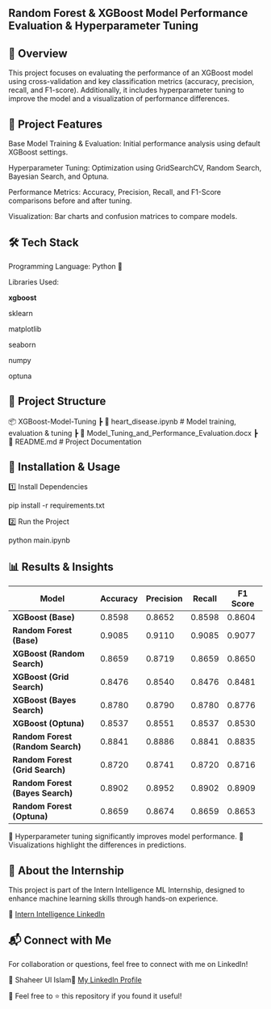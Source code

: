 ## **Random Forest & XGBoost  Model Performance Evaluation & Hyperparameter Tuning**

## 📌 Overview

This project focuses on evaluating the performance of an XGBoost model using cross-validation and key classification metrics (accuracy, precision, recall, and F1-score). Additionally, it includes hyperparameter tuning to improve the model and a visualization of performance differences.

## 🚀 Project Features

Base Model Training & Evaluation: Initial performance analysis using default XGBoost settings.

Hyperparameter Tuning: Optimization using GridSearchCV, Random Search, Bayesian Search, and Optuna.

Performance Metrics: Accuracy, Precision, Recall, and F1-Score comparisons before and after tuning.

Visualization: Bar charts and confusion matrices to compare models.

## 🛠️ Tech Stack

Programming Language: Python 🐍

Libraries Used:

**xgboost**

sklearn

matplotlib

seaborn

numpy

optuna

## 📂 Project Structure

📦 XGBoost-Model-Tuning
 ┣ 📜 heart_disease.ipynb  # Model training, evaluation & tuning
 ┣ 📜 Model_Tuning_and_Performance_Evaluation.docx
 ┣ 📜 README.md  # Project Documentation

## 🎯 Installation & Usage

1️⃣ Install Dependencies

pip install -r requirements.txt

2️⃣ Run the Project

python main.ipynb


## 📊 Results & Insights

| Model                           | Accuracy | Precision | Recall  | F1 Score |
|---------------------------------|----------|-----------|---------|----------|
| **XGBoost (Base)**              | 0.8598   | 0.8652    | 0.8598  | 0.8604   |
| **Random Forest (Base)**        | 0.9085   | 0.9110    | 0.9085  | 0.9077   |
| **XGBoost (Random Search)**     | 0.8659   | 0.8719    | 0.8659  | 0.8650   |
| **XGBoost (Grid Search)**       | 0.8476   | 0.8540    | 0.8476  | 0.8481   |
| **XGBoost (Bayes Search)**      | 0.8780   | 0.8790    | 0.8780  | 0.8776   |
| **XGBoost (Optuna)**            | 0.8537   | 0.8551    | 0.8537  | 0.8530   |
| **Random Forest (Random Search)** | 0.8841 | 0.8886    | 0.8841  | 0.8835   |
| **Random Forest (Grid Search)** | 0.8720   | 0.8741    | 0.8720  | 0.8716   |
| **Random Forest (Bayes Search)** | 0.8902  | 0.8952    | 0.8902  | 0.8909   |
| **Random Forest (Optuna)**      | 0.8659   | 0.8674    | 0.8659  | 0.8653   |


🔹 Hyperparameter tuning significantly improves model performance.
🔹 Visualizations highlight the differences in predictions.

## 📢 About the Internship

This project is part of the Intern Intelligence ML Internship, designed to enhance machine learning skills through hands-on experience.

🔗 [Intern Intelligence LinkedIn](https://www.linkedin.com/company/intern-intelligence/)

## 📬 Connect with Me

For collaboration or questions, feel free to connect with me on LinkedIn!

👤 Shaheer Ul Islam🔗 [My LinkedIn Profile](https://www.linkedin.com/in/shaheer-ul-islam-a135b2290/)

🌟 Feel free to ⭐ this repository if you found it useful!

